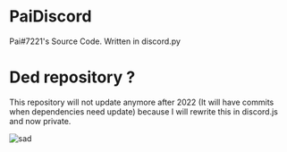 # PaiDiscord
Pai#7221's Source Code. Written in discord.py

# Ded repository ?
This repository will not update anymore after 2022 (It will have commits when dependencies need update) because I will rewrite this in discord.js and now private.

![sad](https://cdn.discordapp.com/attachments/269630139258634242/939070204078620752/unknown.png)
